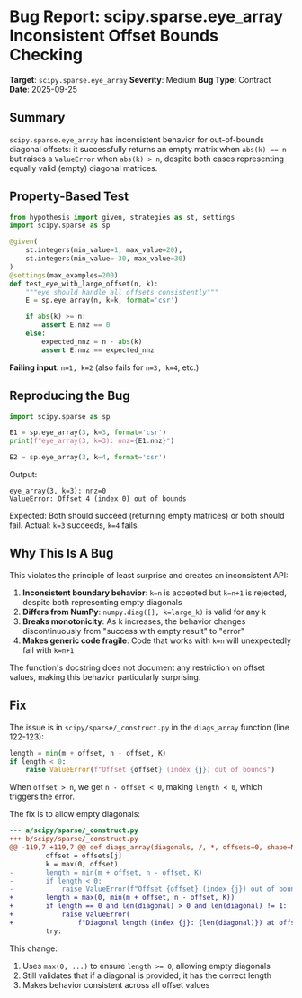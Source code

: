 # Bug Report: scipy.sparse.eye_array Inconsistent Offset Bounds Checking

**Target**: `scipy.sparse.eye_array`
**Severity**: Medium
**Bug Type**: Contract
**Date**: 2025-09-25

## Summary

`scipy.sparse.eye_array` has inconsistent behavior for out-of-bounds diagonal offsets: it successfully returns an empty matrix when `abs(k) == n` but raises a `ValueError` when `abs(k) > n`, despite both cases representing equally valid (empty) diagonal matrices.

## Property-Based Test

```python
from hypothesis import given, strategies as st, settings
import scipy.sparse as sp

@given(
    st.integers(min_value=1, max_value=20),
    st.integers(min_value=-30, max_value=30)
)
@settings(max_examples=200)
def test_eye_with_large_offset(n, k):
    """eye should handle all offsets consistently"""
    E = sp.eye_array(n, k=k, format='csr')

    if abs(k) >= n:
        assert E.nnz == 0
    else:
        expected_nnz = n - abs(k)
        assert E.nnz == expected_nnz
```

**Failing input**: `n=1, k=2` (also fails for `n=3, k=4`, etc.)

## Reproducing the Bug

```python
import scipy.sparse as sp

E1 = sp.eye_array(3, k=3, format='csr')
print(f"eye_array(3, k=3): nnz={E1.nnz}")

E2 = sp.eye_array(3, k=4, format='csr')
```

Output:
```
eye_array(3, k=3): nnz=0
ValueError: Offset 4 (index 0) out of bounds
```

Expected: Both should succeed (returning empty matrices) or both should fail.
Actual: `k=3` succeeds, `k=4` fails.

## Why This Is A Bug

This violates the principle of least surprise and creates an inconsistent API:

1. **Inconsistent boundary behavior**: `k=n` is accepted but `k=n+1` is rejected, despite both representing empty diagonals
2. **Differs from NumPy**: `numpy.diag([], k=large_k)` is valid for any k
3. **Breaks monotonicity**: As k increases, the behavior changes discontinuously from "success with empty result" to "error"
4. **Makes generic code fragile**: Code that works with `k=n` will unexpectedly fail with `k=n+1`

The function's docstring does not document any restriction on offset values, making this behavior particularly surprising.

## Fix

The issue is in `scipy/sparse/_construct.py` in the `diags_array` function (line 122-123):

```python
length = min(m + offset, n - offset, K)
if length < 0:
    raise ValueError(f"Offset {offset} (index {j}) out of bounds")
```

When `offset > n`, we get `n - offset < 0`, making `length < 0`, which triggers the error.

The fix is to allow empty diagonals:

```diff
--- a/scipy/sparse/_construct.py
+++ b/scipy/sparse/_construct.py
@@ -119,7 +119,7 @@ def diags_array(diagonals, /, *, offsets=0, shape=None, format=None, dtype=Non
         offset = offsets[j]
         k = max(0, offset)
-        length = min(m + offset, n - offset, K)
-        if length < 0:
-            raise ValueError(f"Offset {offset} (index {j}) out of bounds")
+        length = max(0, min(m + offset, n - offset, K))
+        if length == 0 and len(diagonal) > 0 and len(diagonal) != 1:
+            raise ValueError(
+                f"Diagonal length (index {j}: {len(diagonal)}) at offset {offset} does not agree with array size ({m}, {n}).")
         try:
```

This change:
1. Uses `max(0, ...)` to ensure `length >= 0`, allowing empty diagonals
2. Still validates that if a diagonal is provided, it has the correct length
3. Makes behavior consistent across all offset values
